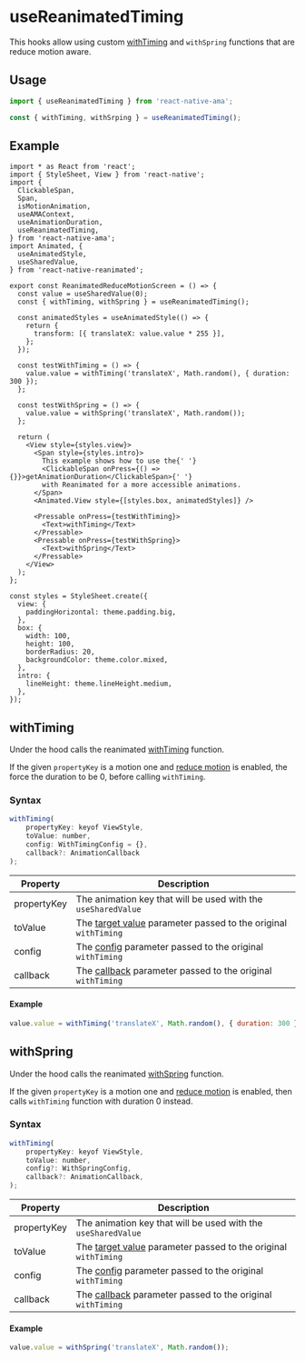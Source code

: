 # useReanimatedTiming

This hooks allow using custom [withTiming](#withtiming) and `withSpring` functions that are reduce motion aware.

## Usage

```js
import { useReanimatedTiming } from 'react-native-ama';

const { withTiming, withSrping } = useReanimatedTiming();
```

## Example

```tsx
import * as React from 'react';
import { StyleSheet, View } from 'react-native';
import {
  ClickableSpan,
  Span,
  isMotionAnimation,
  useAMAContext,
  useAnimationDuration,
  useReanimatedTiming,
} from 'react-native-ama';
import Animated, {
  useAnimatedStyle,
  useSharedValue,
} from 'react-native-reanimated';

export const ReanimatedReduceMotionScreen = () => {
  const value = useSharedValue(0);
  const { withTiming, withSpring } = useReanimatedTiming();

  const animatedStyles = useAnimatedStyle(() => {
    return {
      transform: [{ translateX: value.value * 255 }],
    };
  });

  const testWithTiming = () => {
    value.value = withTiming('translateX', Math.random(), { duration: 300 });
  };

  const testWithSpring = () => {
    value.value = withSpring('translateX', Math.random());
  };

  return (
    <View style={styles.view}>
      <Span style={styles.intro}>
        This example shows how to use the{' '}
        <ClickableSpan onPress={() => {}}>getAnimationDuration</ClickableSpan>{' '}
        with Reanimated for a more accessible animations.
      </Span>
      <Animated.View style={[styles.box, animatedStyles]} />

      <Pressable onPress={testWithTiming}>
        <Text>withTiming</Text>
      </Pressable>
      <Pressable onPress={testWithSpring}>
        <Text>withSpring</Text>
      </Pressable>
    </View>
  );
};

const styles = StyleSheet.create({
  view: {
    paddingHorizontal: theme.padding.big,
  },
  box: {
    width: 100,
    height: 100,
    borderRadius: 20,
    backgroundColor: theme.color.mixed,
  },
  intro: {
    lineHeight: theme.lineHeight.medium,
  },
});
```

## withTiming

Under the hood calls the reanimated [withTiming](https://docs.swmansion.com/react-native-reanimated/docs/api/animations/withTiming) function.

If the given `propertyKey` is a motion one and [reduce motion](/docs/hooks/useAMAContext#isreducemotionenabled) is enabled, the force the duration to be 0, before calling `withTiming`.

### Syntax

```js
withTiming(
    propertyKey: keyof ViewStyle,
    toValue: number,
    config: WithTimingConfig = {},
    callback?: AnimationCallback
);
```

| Property | Description |
|---|---|
| propertyKey | The animation key that will be used with the `useSharedValue` |
| toValue | The [target value](https://docs.swmansion.com/react-native-reanimated/docs/api/animations/withTiming#tovalue-number--string) parameter passed to the original `withTiming` |
| config | The [config](https://docs.swmansion.com/react-native-reanimated/docs/api/animations/withTiming#options-object) parameter passed to the original `withTiming` |
| callback | The [callback](https://docs.swmansion.com/react-native-reanimated/docs/api/animations/withTiming#callback-functionoptional) parameter passed to the original `withTiming` |

#### Example

```js
value.value = withTiming('translateX', Math.random(), { duration: 300 });
```

## withSpring

Under the hood calls the reanimated [withSpring](https://docs.swmansion.com/react-native-reanimated/docs/api/animations/withSpring) function.

If the given `propertyKey` is a motion one and [reduce motion](/docs/hooks/useAMAContext#isreducemotionenabled) is enabled, then calls `withTiming` function with duration 0 instead.

### Syntax

```js
withTiming(
    propertyKey: keyof ViewStyle,
    toValue: number,
    config?: WithSpringConfig,
    callback?: AnimationCallback,
);
```

| Property | Description |
|---|---|
| propertyKey | The animation key that will be used with the `useSharedValue` |
| toValue | The [target value](https://docs.swmansion.com/react-native-reanimated/docs/api/animations/withTiming#tovalue-number--string) parameter passed to the original `withTiming` |
| config | The [config](https://docs.swmansion.com/react-native-reanimated/docs/api/animations/withTiming#options-object) parameter passed to the original `withTiming` |
| callback | The [callback](https://docs.swmansion.com/react-native-reanimated/docs/api/animations/withTiming#callback-functionoptional) parameter passed to the original `withTiming` |

#### Example

```js
value.value = withSpring('translateX', Math.random());
```
